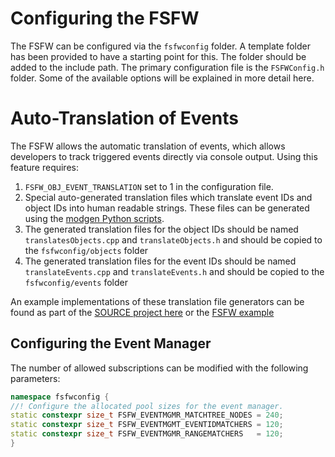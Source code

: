 Configuring the FSFW
======

The FSFW can be configured via the `fsfwconfig` folder. A template folder has
been provided to have a starting point for this. The folder should be added
to the include path. The primary configuration file is the `FSFWConfig.h` folder. Some
of the available options will be explained in more detail here.

# Auto-Translation of Events

The FSFW allows the automatic translation of events, which allows developers to track triggered
events directly via console output. Using this feature requires:

1. `FSFW_OBJ_EVENT_TRANSLATION` set to 1 in the configuration file.
2. Special auto-generated translation files which translate event IDs and object IDs into
   human readable strings. These files can be generated using the 
   [modgen Python scripts](https://git.ksat-stuttgart.de/source/modgen.git).
3. The generated translation files for the object IDs should be named `translatesObjects.cpp`
   and `translateObjects.h` and should be copied to the `fsfwconfig/objects` folder
4. The generated translation files for the event IDs should be named `translateEvents.cpp` and
   `translateEvents.h` and should be copied to the `fsfwconfig/events` folder
   
An example implementations of these translation file generators can be found as part
of the [SOURCE project here](https://git.ksat-stuttgart.de/source/sourceobsw/-/tree/development/generators)
or the [FSFW example](https://egit.irs.uni-stuttgart.de/fsfw/fsfw_example_public/src/branch/master/generators)

## Configuring the Event Manager

The number of allowed subscriptions can be modified with the following
parameters:

``` c++
namespace fsfwconfig {
//! Configure the allocated pool sizes for the event manager.
static constexpr size_t FSFW_EVENTMGMR_MATCHTREE_NODES = 240;
static constexpr size_t FSFW_EVENTMGMT_EVENTIDMATCHERS = 120;
static constexpr size_t FSFW_EVENTMGMR_RANGEMATCHERS   = 120;
}
```

